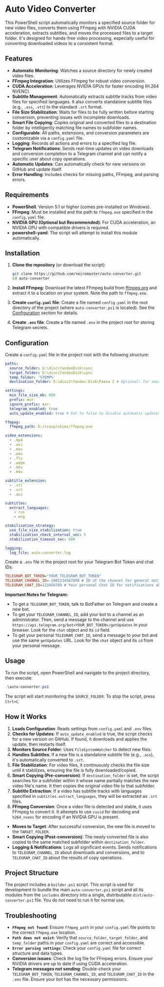 # Auto Video Converter

This PowerShell script automatically monitors a specified source folder for new video files, converts them using FFmpeg with NVIDIA CUDA acceleration, extracts subtitles, and moves the processed files to a target folder. It's designed for hands-free video processing, especially useful for converting downloaded videos to a consistent format.

## Features

- **Automatic Monitoring**: Watches a source directory for newly created video files.
- **FFmpeg Integration**: Utilizes FFmpeg for robust video conversion.
- **CUDA Acceleration**: Leverages NVIDIA GPUs for faster encoding (H.264 NVENC).
- **Subtitle Management**: Automatically extracts subtitle tracks from video files for specified languages. It also converts standalone subtitle files (e.g., `.ass`, `.vtt`) to the standard `.srt` format.
- **File Size Stabilization**: Waits for files to be fully written before starting conversion, preventing issues with incomplete downloads.
- **Smart File Copying**: Copies original and converted files to a destination folder by intelligently matching file names to subfolder names.
- **Configurable**: All paths, extensions, and conversion parameters are customizable via a `config.yaml` file.
- **Logging**: Records all actions and errors to a specified log file.
- **Telegram Notifications**: Sends real-time updates on video downloads and conversion completion to a Telegram channel and can notify a specific user about copy operations.
- **Automatic Updates**: Can automatically check for new versions on GitHub and update itself.
- **Error Handling**: Includes checks for missing paths, FFmpeg, and parsing errors.

## Requirements

- **PowerShell**: Version 5.1 or higher (comes pre-installed on Windows).
- **FFmpeg**: Must be installed and the path to `ffmpeg.exe` specified in the `config.yaml` file.
- **NVIDIA GPU (Optional but Recommended)**: For CUDA acceleration, an NVIDIA GPU with compatible drivers is required.
- **powershell-yaml**: The script will attempt to install this module automatically.

## Installation

1. **Clone the repository** (or download the script):

    ```bash
    git clone https://github.com/neiromaster/auto-converter.git
    cd auto-converter
    ```

2. **Install FFmpeg**: Download the latest FFmpeg build from [ffmpeg.org](https://ffmpeg.org/download.html) and extract it to a location on your system. Note the path to `ffmpeg.exe`.
3. **Create `config.yaml` file**: Create a file named `config.yaml` in the root directory of the project (where `auto-converter.ps1` is located). See the [Configuration](#configuration) section for details.
4. **Create `.env` file**: Create a file named `.env` in the project root for storing Telegram secrets.

## Configuration

Create a `config.yaml` file in the project root with the following structure:

```yaml
paths:
  source_folder: D:\disc\YandexDisk\sync
  target_folder: D:\disc\YandexDisk\sync
  temp_folder: '%TEMP%'
  destination_folder: D:\disc2\Yandex.Disk\Равки 2 # Optional: for smart copying

settings:
  min_file_size_mb: 800
  prefix: жат-
  ignore_prefix: жат-
  telegram_enabled: true
  auto_update_enabled: true # Set to false to disable automatic updates

ffmpeg:
  ffmpeg_path: D:/scoop/shims/ffmpeg.exe

video_extensions:
  - .mp4
  - .avi
  - .mov
  - .wmv
  - .flv
  - .webm
  - .mkv
  - .m4v

subtitle_extension:
  - .vtt
  - .srt
  - .ass

subtitles:
  extract_languages:
    - rus
    - eng

stabilization_strategy:
  use_file_size_stabilization: true
  stabilization_check_interval_sec: 5
  stabilization_timeout_sec: 600

logging:
  log_file: auto-converter.log
```

Create a `.env` file in the project root for your Telegram Bot Token and chat IDs:

```ini
TELEGRAM_BOT_TOKEN="YOUR_TELEGRAM_BOT_TOKEN"
TELEGRAM_CHANNEL_ID=-1001234567890 # ID of the channel for general notifications
TELEGRAM_CHAT_ID=123456789 # Your personal Chat ID for notifications about file copy operations
```

**Important Notes for Telegram:**

- To get a `TELEGRAM_BOT_TOKEN`, talk to BotFather on Telegram and create a new bot.
- To get your `TELEGRAM_CHANNEL_ID`, add your bot to a channel as an administrator. Then, send a message to the channel and use `https://api.telegram.org/bot<YOUR_BOT_TOKEN>/getUpdates` in your browser. Look for the `chat` object and its `id` field.
- To get your personal `TELEGRAM_CHAT_ID`, send a message to your bot and use the same `getUpdates` URL. Look for the `chat` object and its `id` from your personal message.

## Usage

To run the script, open PowerShell and navigate to the project directory, then execute:

```powershell
.\auto-converter.ps1
```

The script will start monitoring the `SOURCE_FOLDER`. To stop the script, press `Ctrl+C`.

## How it Works

1. **Loads Configuration**: Reads settings from `config.yaml` and `.env` files.
2. **Checks for Updates**: If `auto_update_enabled` is true, the script checks for a new version on GitHub. If found, it downloads and applies the update, then restarts itself.
3. **Monitors Source Folder**: Uses `FileSystemWatcher` to detect new files.
4. **Handles Subtitles**: If a new file is a standalone subtitle file (e.g., `.ass`), it's automatically converted to `.srt`.
5. **File Stabilization**: For video files, it continuously checks the file size until it stabilizes, ensuring the file is fully downloaded/copied.
6. **Smart Copying (Pre-conversion)**: If `destination_folder` is set, the script searches for a subfolder within it whose name partially matches the new video file's name. It then copies the original video file to that subfolder.
7. **Subtitle Extraction**: If a video has subtitle tracks with languages specified in `subtitles.extract_languages`, they will be extracted as `.srt` files.
8. **FFmpeg Conversion**: Once a video file is detected and stable, it uses FFmpeg to convert it. It attempts to use `cuvid` for decoding and `h264_nvenc` for encoding if an NVIDIA GPU is present.
- **Moves to Target**: After successful conversion, the new file is moved to the `TARGET_FOLDER`.
- **Smart Copying (Post-conversion)**: The newly converted file is also copied to the same matched subfolder within `destination_folder`.
- **Logging & Notifications**: Logs all significant events. Sends notifications to `TELEGRAM_CHANNEL_ID` about downloads and conversions, and to `TELEGRAM_CHAT_ID` about the results of copy operations.

## Project Structure

The project includes a `builder.ps1` script. This script is used for development to bundle the main `auto-converter.ps1` script and all its modules from the `includes` directory into a single, distributable `dist/auto-converter.ps1` file. You do not need to run it for normal use.

## Troubleshooting

- **`FFmpeg not found`**: Ensure `ffmpeg_path` in your `config.yaml` file points to the correct `ffmpeg.exe` location.
- **`Path does not exist`**: Verify that `source_folder`, `target_folder`, and `temp_folder` paths in your `config.yaml` are correct and accessible.
- **`Error parsing settings`**: Check your `config.yaml` file for correct structure and data types.
- **Conversion issues**: Check the log file for FFmpeg errors. Ensure your NVIDIA drivers are up to date if using CUDA acceleration.
- **Telegram messages not sending**: Double-check your `TELEGRAM_BOT_TOKEN`, `TELEGRAM_CHANNEL_ID`, and `TELEGRAM_CHAT_ID` in the `.env` file. Ensure your bot has the necessary permissions.